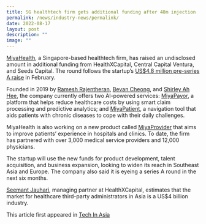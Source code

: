 ```yaml
---
title: SG healthtech firm gets additional funding after 48m injection
permalink: /news/industry-news/permalink/
date: 2022-08-17
layout: post
description: ""
image: ""
---
```

[MiyaHealth](https://miyahealth.com/), a Singapore-based healthtech firm, has raised an undisclosed amount in additional funding from HealthXCapital, Central Capital Ventura, and Seeds Capital. The round follows the startup’s [US$4.8 million pre-series A raise](https://www.techinasia.com/singaporebased-healthtech-firm-65m-booster) in February.

Founded in 2019 by [Ramesh Rajentheran](https://www.linkedin.com/in/ramesh-rajentheran-723248/), [Bevan Cheong](https://www.linkedin.com/in/bevan-cheong/), and [Shirley Ah Hee](https://www.linkedin.com/in/shirley-ah-hee/), the company currently offers two AI-powered services: [MiyaPayor](https://miyahealth.com/product/miya-payor/), a platform that helps reduce healthcare costs by using smart claim processing and predictive analytics; and [MiyaPatient](https://miyahealth.com/product/miya-patient/), a navigation tool that aids patients with chronic diseases to cope with their daily challenges.

MiyaHealth is also working on a new product called [MiyaProvider](https://miyahealth.com/product/miya-provider/) that aims to improve patients’ experience in hospitals and clinics. To date, the firm has partnered with over 3,000 medical service providers and 12,000 physicians.

The startup will use the new funds for product development, talent acquisition, and business expansion, looking to widen its reach in Southeast Asia and Europe. The company also said it is eyeing a series A round in the next six months.


[Seemant Jauhari](https://www.linkedin.com/in/seemantjauhari/), managing partner at HealthXCapital, estimates that the market for healthcare third-party administrators in Asia is a US$4 billion industry.

This article first appeared in [Tech In Asia](https://www.techinasia.com/miyahealth-receives-booster-funding)